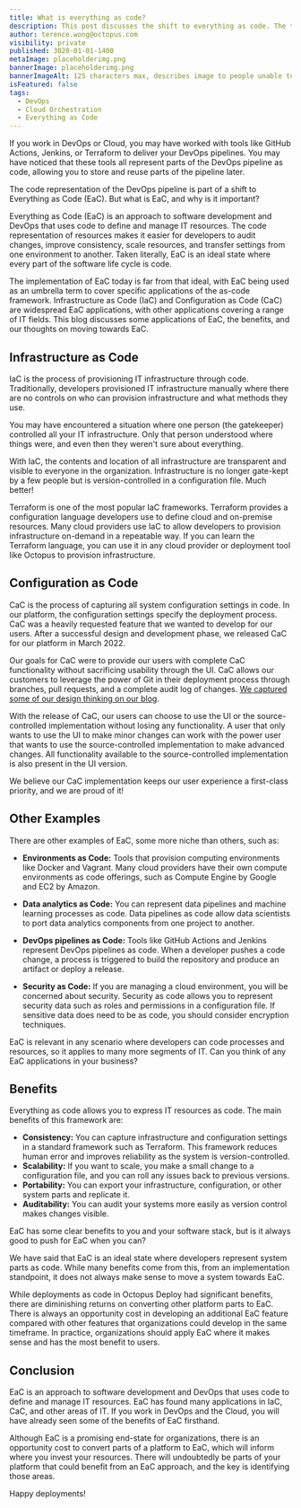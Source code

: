```yaml
---
title: What is everything as code?
description: This post discusses the shift to everything as code. The two main EaC applications, infrastructure as code and configuration as code are discussed, along with other IT applications and benefits for EaC.
author: terence.wong@octopus.com
visibility: private
published: 3020-01-01-1400
metaImage: placeholderimg.png
bannerImage: placeholderimg.png
bannerImageAlt: 125 characters max, describes image to people unable to see it.
isFeatured: false
tags:
  - DevOps
  - Cloud Orchestration
  - Everything as Code
---
```


<!-- see https://github.com/OctopusDeploy/blog/blob/master/tags.txt for a comprehensive list of tags -->

If you work in DevOps or Cloud, you may have worked with tools like GitHub Actions, Jenkins, or Terraform to deliver your DevOps pipelines. You may have noticed that these tools all represent parts of the DevOps pipeline as code, allowing you to store and reuse parts of the pipeline later.

The code representation of the DevOps pipeline is part of a shift to Everything as Code (EaC). But what is EaC, and why is it important? 

Everything as Code (EaC) is an approach to software development and DevOps that uses code to define and manage IT resources. The code representation of resources makes it easier for developers to audit changes, improve consistency, scale resources, and transfer settings from one environment to another. Taken literally, EaC is an ideal state where every part of the software life cycle is code. 

The implementation of EaC today is far from that ideal, with EaC being used as an umbrella term to cover specific applications of the as-code framework. Infrastructure as Code (IaC) and Configuration as Code (CaC) are widespread EaC applications, with other applications covering a range of IT fields. This blog discusses some applications of EaC, the benefits, and our thoughts on moving towards EaC.

## Infrastructure as Code

IaC is the process of provisioning IT infrastructure through code. Traditionally, developers provisioned IT infrastructure manually where there are no controls on who can provision infrastructure and what methods they use.

You may have encountered a situation where one person (the gatekeeper) controlled all your IT infrastructure. Only that person understood where things were, and even then they weren't sure about everything.

With IaC, the contents and location of all infrastructure are transparent and visible to everyone in the organization. Infrastructure is no longer gate-kept by a few people but is version-controlled in a configuration file. Much better!

Terraform is one of the most popular IaC frameworks. Terraform provides a configuration language developers use to define cloud and on-premise resources. Many cloud providers use IaC to allow developers to provision infrastructure on-demand in a repeatable way. If you can learn the Terraform language, you can use it in any cloud provider or deployment tool like Octopus to provision infrastructure. 

## Configuration as Code

CaC is the process of capturing all system configuration settings in code. In our platform, the configuration settings specify the deployment process. CaC was a heavily requested feature that we wanted to develop for our users. After a successful design and development phase, we released CaC for our platform in March 2022. 

Our goals for CaC were to provide our users with complete CaC functionality without sacrificing usability through the UI. CaC allows our customers to leverage the power of Git in their deployment process through branches, pull requests, and a complete audit log of changes. [We captured some of our design thinking on our blog](https://octopus.com/blog/shaping-config-as-code).

With the release of CaC, our users can choose to use the UI or the source-controlled implementation without losing any functionality. A user that only wants to use the UI to make minor changes can work with the power user that wants to use the source-controlled implementation to make advanced changes. All functionality available to the source-controlled implementation is also present in the UI version. 

We believe our CaC implementation keeps our user experience a first-class priority, and we are proud of it!

## Other Examples

There are other examples of EaC, some more niche than others, such as:

- **Environments as Code:** Tools that provision computing environments like Docker and Vagrant. Many cloud providers have their own compute environments as code offerings, such as Compute Engine by Google and EC2 by Amazon.

- **Data analytics as Code:** You can represent data pipelines and machine learning processes as code. Data pipelines as code allow data scientists to port data analytics components from one project to another.

- **DevOps pipelines as Code:** Tools like GitHub Actions and Jenkins represent DevOps pipelines as code. When a developer pushes a code change, a process is triggered to build the repository and produce an artifact or deploy a release.

- **Security as Code:** If you are managing a cloud environment, you will be concerned about security. Security as code allows you to represent security data such as roles and permissions in a configuration file. If sensitive data does need to be as code, you should consider encryption techniques.

EaC is relevant in any scenario where developers can code processes and resources, so it applies to many more segments of IT. Can you think of any EaC applications in your business? 

## Benefits

Everything as code allows you to express IT resources as code. The main benefits of this framework are:

- **Consistency:** You can capture infrastructure and configuration settings in a standard framework such as Terraform. This framework reduces human error and improves reliability as the system is version-controlled.
- **Scalability:** If you want to scale, you make a small change to a configuration file, and you can roll any issues back to previous versions.
- **Portability:** You can export your infrastructure, configuration, or other system parts and replicate it.
- **Auditability:** You can audit your systems more easily as version control makes changes visible.

EaC has some clear benefits to you and your software stack, but is it always good to push for EaC when you can?

We have said that EaC is an ideal state where developers represent system parts as code. While many benefits come from this, from an implementation standpoint, it does not always make sense to move a system towards EaC.

While deployments as code in Octopus Deploy had significant benefits, there are diminishing returns on converting other platform parts to EaC. There is always an opportunity cost in developing an additional EaC feature compared with other features that organizations could develop in the same timeframe. In practice, organizations should apply EaC where it makes sense and has the most benefit to users.

## Conclusion

EaC is an approach to software development and DevOps that uses code to define and manage IT resources. EaC has found many applications in IaC, CaC, and other areas of IT. If you work in DevOps and the Cloud, you will have already seen some of the benefits of EaC firsthand. 

Although EaC is a promising end-state for organizations, there is an opportunity cost to convert parts of a platform to EaC, which will inform where you invest your resources. There will undoubtedly be parts of your platform that could benefit from an EaC approach, and the key is identifying those areas. 

Happy deployments!
